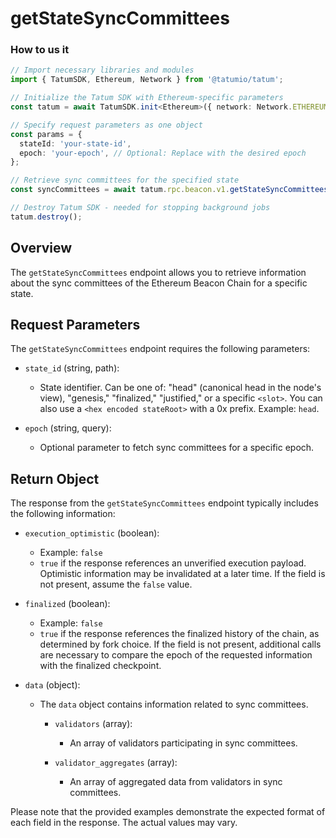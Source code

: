 # getStateSyncCommittees

### How to us it 

```Typescript
// Import necessary libraries and modules
import { TatumSDK, Ethereum, Network } from '@tatumio/tatum';

// Initialize the Tatum SDK with Ethereum-specific parameters
const tatum = await TatumSDK.init<Ethereum>({ network: Network.ETHEREUM });

// Specify request parameters as one object
const params = {
  stateId: 'your-state-id',
  epoch: 'your-epoch', // Optional: Replace with the desired epoch
};

// Retrieve sync committees for the specified state
const syncCommittees = await tatum.rpc.beacon.v1.getStateSyncCommittees(params);

// Destroy Tatum SDK - needed for stopping background jobs
tatum.destroy();
```

## Overview

The `getStateSyncCommittees` endpoint allows you to retrieve information about the sync committees of the Ethereum Beacon Chain for a specific state.

## Request Parameters

The `getStateSyncCommittees` endpoint requires the following parameters:

- `state_id` (string, path):
  - State identifier. Can be one of: "head" (canonical head in the node's view), "genesis," "finalized," "justified," or a specific `<slot>`. You can also use a `<hex encoded stateRoot>` with a 0x prefix. Example: `head`.

- `epoch` (string, query):
  - Optional parameter to fetch sync committees for a specific epoch.

## Return Object

The response from the `getStateSyncCommittees` endpoint typically includes the following information:

- `execution_optimistic` (boolean):
  - Example: `false`
  - `true` if the response references an unverified execution payload. Optimistic information may be invalidated at a later time. If the field is not present, assume the `false` value.

- `finalized` (boolean):
  - Example: `false`
  - `true` if the response references the finalized history of the chain, as determined by fork choice. If the field is not present, additional calls are necessary to compare the epoch of the requested information with the finalized checkpoint.

- `data` (object):
  - The `data` object contains information related to sync committees.

    - `validators` (array):
      - An array of validators participating in sync committees.

    - `validator_aggregates` (array):
      - An array of aggregated data from validators in sync committees.

Please note that the provided examples demonstrate the expected format of each field in the response. The actual values may vary.
